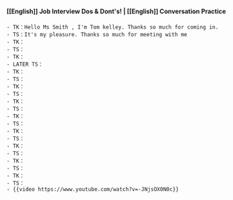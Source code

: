 #### [[English]] Job Interview Dos & Dont's! | [[English]] Conversation Practice
	- TK：Hello Ms Smith , I'm Tom kelley. Thanks so much for coming in.
	- TS：It's my pleasure. Thanks so much for meeting with me
	- TK：
	- TS：
	- TK：
	- LATER TS：
	- TK：
	- TS：
	- TK：
	- TS：
	- TK：
	- TS：
	- TK：
	- TS：
	- TK：
	- TS：
	- TK：
	- TS：
	- TK：
	- TS：
	- TK：
	- TS：
	- {{video https://www.youtube.com/watch?v=-JNjsOX0N0c}}